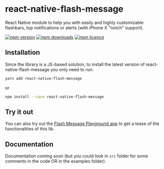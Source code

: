 # react-native-flash-message

React Native module to help you with easily and highly customizable flashbars, top notifications or alerts (with iPhone X "notch" support).

[![npm version](http://img.shields.io/npm/v/react-native-flash-message.svg?style=flat-square)](https://npmjs.org/package/react-native-flash-message "View this project on npm")
[![npm downloads](http://img.shields.io/npm/dm/react-native-flash-message.svg?style=flat-square)](https://npmjs.org/package/react-native-flash-message "View this project on npm")
[![npm licence](http://img.shields.io/npm/l/react-native-flash-message.svg?style=flat-square)](https://npmjs.org/package/react-native-flash-message "View this project on npm")

## Installation

Since the library is a JS-based solution, to install the latest version of react-native-flash-message you only need to run:

```bash
yarn add react-native-flash-message
```

or

```bash
npm install --save react-native-flash-message
```

## Try it out

You can also try out the [Flash Message Playground app](https://expo.io/@lucasferreira/flashmessageplayground) to get a tease of the functionalities of this lib.

## Documentation

Documentation coming soon (but you could look in `src` folder for some comments in the code OR in the examples folder).
